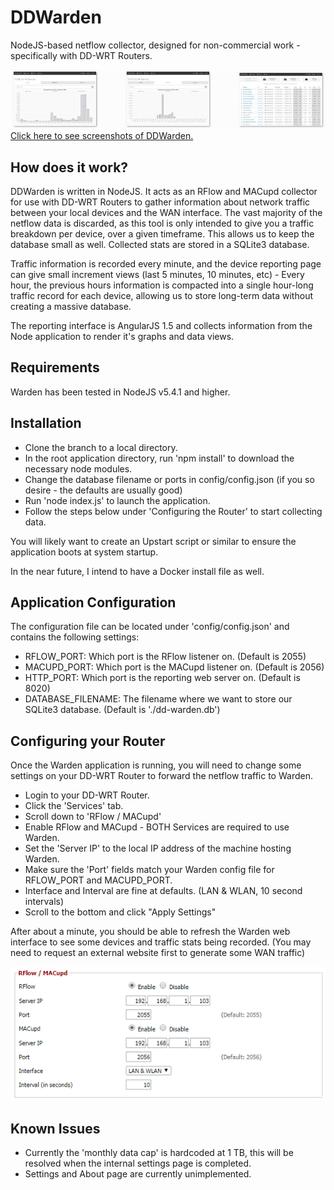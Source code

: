 # DDWarden
NodeJS-based netflow collector, designed for non-commercial work - specifically with DD-WRT Routers.

![Screenshots](https://github.com/bthaase/DDWarden/raw/master/screenshots/Screenshots.PNG "Screenshots")
[Click here to see screenshots of DDWarden.](https://github.com/bthaase/DDWarden/blob/master/SCREENSHOTS.md)

## How does it work?
DDWarden is written in NodeJS. It acts as an RFlow and MACupd collector for use with DD-WRT Routers to gather information about network traffic between your local devices and the WAN interface. The vast majority of the netflow data is discarded, as this tool is only intended to give you a traffic breakdown per device, over a given timeframe. This allows us to keep the database small as well. Collected stats are stored in a SQLite3 database.

Traffic information is recorded every minute, and the device reporting page can give small increment views (last 5 minutes, 10 minutes, etc) - Every hour, the previous hours information is compacted into a single hour-long traffic record for each device, allowing us to store long-term data without creating a massive database.

The reporting interface is AngularJS 1.5 and collects information from the Node application to render it's graphs and data views. 

## Requirements
Warden has been tested in NodeJS v5.4.1 and higher. 

## Installation
- Clone the branch to a local directory.
- In the root application directory, run 'npm install' to download the necessary node modules.
- Change the database filename or ports in config/config.json (if you so desire - the defaults are usually good)
- Run 'node index.js' to launch the application. 
- Follow the steps below under 'Configuring the Router' to start collecting data.

You will likely want to create an Upstart script or similar to ensure the application boots at system startup.

In the near future, I intend to have a Docker install file as well. 

## Application Configuration
The configuration file can be located under 'config/config.json' and contains the following settings:
* RFLOW_PORT: Which port is the RFlow listener on. (Default is 2055)
* MACUPD_PORT: Which port is the MACupd listener on. (Default is 2056)
* HTTP_PORT: Which port is the reporting web server on. (Default is 8020)
* DATABASE_FILENAME: The filename where we want to store our SQLite3 database. (Default is './dd-warden.db')

## Configuring your Router
Once the Warden application is running, you will need to change some settings on your DD-WRT Router to forward the netflow traffic to Warden.

- Login to your DD-WRT Router.
- Click the 'Services' tab.
- Scroll down to 'RFlow / MACupd'
- Enable RFlow and MACupd - BOTH Services are required to use Warden.
- Set the 'Server IP' to the local IP address of the machine hosting Warden.
- Make sure the 'Port' fields match your Warden config file for RFLOW_PORT and MACUPD_PORT.
- Interface and Interval are fine at defaults. (LAN & WLAN, 10 second intervals)
- Scroll to the bottom and click "Apply Settings"

After about a minute, you should be able to refresh the Warden web interface to see some devices and traffic stats being recorded. (You may need to request an external website first to generate some WAN traffic)

![DDWRT-Config](https://github.com/bthaase/DDWarden/raw/master/screenshots/DDWRT_Config.png "DD-WRT Example Configuration")

## Known Issues
- Currently the 'monthly data cap' is hardcoded at 1 TB, this will be resolved when the internal settings page is completed.
- Settings and About page are currently unimplemented. 
